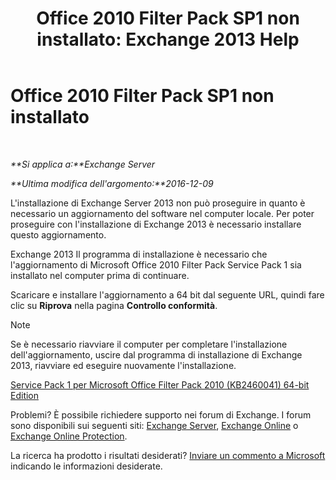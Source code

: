 ﻿---
title: 'Office 2010 Filter Pack SP1 non installato: Exchange 2013 Help'
TOCTitle: Office 2010 Filter Pack SP1 non installato
ms:assetid: 0fbb9c25-cb01-493d-8101-640f17785717
ms:mtpsurl: https://technet.microsoft.com/it-it/library/ms.exch.setupreadiness.msfilterpackv2sp1notinstalled(v=EXCHG.150)
ms:contentKeyID: 50480054
ms.date: 05/22/2018
mtps_version: v=EXCHG.150
ms.translationtype: MT
---

# Office 2010 Filter Pack SP1 non installato

 

_**Si applica a:**Exchange Server_

_**Ultima modifica dell'argomento:**2016-12-09_

L'installazione di Exchange Server 2013 non può proseguire in quanto è necessario un aggiornamento del software nel computer locale. Per poter proseguire con l'installazione di Exchange 2013 è necessario installare questo aggiornamento.

Exchange 2013 Il programma di installazione è necessario che l'aggiornamento di Microsoft Office 2010 Filter Pack Service Pack 1 sia installato nel computer prima di continuare.

Scaricare e installare l'aggiornamento a 64 bit dal seguente URL, quindi fare clic su **Riprova** nella pagina **Controllo conformità**.


> [!NOTE]
> Se è necessario riavviare il computer per completare l'installazione dell'aggiornamento, uscire dal programma di installazione di Exchange 2013, riavviare ed eseguire nuovamente l'installazione.



[Service Pack 1 per Microsoft Office Filter Pack 2010 (KB2460041) 64-bit Edition](https://go.microsoft.com/fwlink/p/?linkid=254043)

Problemi? È possibile richiedere supporto nei forum di Exchange. I forum sono disponibili sui seguenti siti: [Exchange Server](https://go.microsoft.com/fwlink/p/?linkid=60612), [Exchange Online](https://go.microsoft.com/fwlink/p/?linkid=267542) o [Exchange Online Protection](https://go.microsoft.com/fwlink/p/?linkid=285351).

La ricerca ha prodotto i risultati desiderati? [Inviare un commento a Microsoft](mailto:exsetuphelpfeedback@microsoft.com?subject=exchange%202013%20setup%20help%20feedback) indicando le informazioni desiderate.

